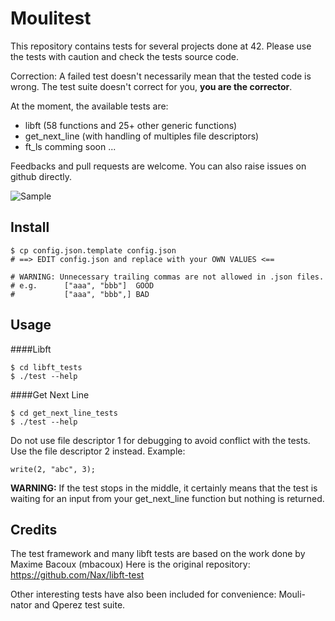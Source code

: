 # Moulitest

This repository contains tests for several projects done at 42. Please use the tests with caution and check the tests source code.

Correction: A failed test doesn't necessarily mean that the tested code is wrong. The test suite doesn't correct for you, **you are the corrector**.

At the moment, the available tests are:

- libft (58 functions and 25+ other generic functions)
- get_next_line (with handling of multiples file descriptors)
- ft_ls comming soon ...

Feedbacks and pull requests are welcome. You can also raise issues on github directly.

![Sample](http://i.imgur.com/443xC3D.png)

Install
-------

	$ cp config.json.template config.json
	# ==> EDIT config.json and replace with your OWN VALUES <==

	# WARNING: Unnecessary trailing commas are not allowed in .json files.
	# e.g.      ["aaa", "bbb"]  GOOD
	#           ["aaa", "bbb",] BAD

Usage
-----

####Libft

	$ cd libft_tests
	$ ./test --help
	
####Get Next Line

	$ cd get_next_line_tests
	$ ./test --help

Do not use file descriptor 1 for debugging to avoid conflict with the tests. Use the file descriptor 2 instead. Example:

	write(2, "abc", 3);

**WARNING:** If the test stops in the middle, it certainly means that the test is waiting for an input from your get_next_line function but nothing is returned.

Credits
------

The test framework and many libft tests are based on the work done by Maxime Bacoux (mbacoux)
Here is the original repository: https://github.com/Nax/libft-test

Other interesting tests have also been included for convenience: Mouli-nator and Qperez test suite.
